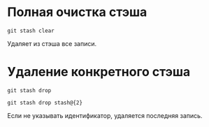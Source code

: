 # Полная очистка стэша

```
git stash clear
```

Удаляет из стэша все записи.

# Удаление конкретного стэша

```
git stash drop
```

```
git stash drop stash@{2}
```

Если не указывать идентификатор, удаляется последняя запись.

